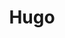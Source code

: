 ---
title: Hugo
description: Hugo踩坑记录
image:

# Badge style
style:
    background: "#2a9d8f"
    color: "#fff"
---